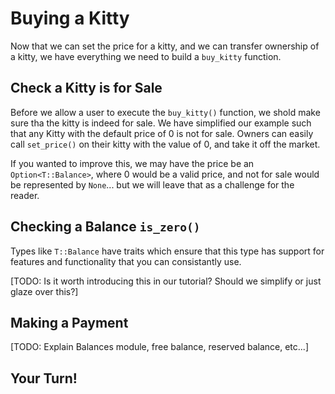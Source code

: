 Buying a Kitty
===

Now that we can set the price for a kitty, and we can transfer ownership of a kitty, we have everything we need to build a `buy_kitty` function.

## Check a Kitty is for Sale

Before we allow a user to execute the `buy_kitty()` function, we shold make sure tha the kitty is indeed for sale. We have simplified our example such that any Kitty with the default price of 0 is not for sale. Owners can easily call `set_price()` on their kitty with the value of 0, and take it off the market.

If you wanted to improve this, we may have the price be an `Option<T::Balance>`, where 0 would be a valid price, and not for sale would be represented by `None`... but we will leave that as a challenge for the reader.

## Checking a Balance `is_zero()`

Types like `T::Balance` have traits which ensure that this type has support for features and functionality that you can consistantly use.

[TODO: Is it worth introducing this in our tutorial? Should we simplify or just glaze over this?]

## Making a Payment

[TODO: Explain Balances module, free balance, reserved balance, etc...]

## Your Turn!